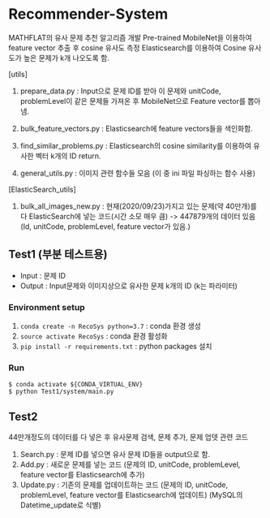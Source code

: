 # Recommender-System

MATHFLAT의 유사 문제 추천 알고리즘 개발
Pre-trained MobileNet을 이용하여 feature vector 추출 후 cosine 유사도 측정
Elasticsearch를 이용하여 Cosine 유사도가 높은 문제가 k개 나오도록 함.

  [utils]
  1. prepare_data.py : Input으로 문제 ID를 받아 이 문제와 unitCode, problemLevel이 같은 문제들 가져온 후 MobileNet으로 Feature vector를 뽑아냄. 

  2. bulk_feature_vectors.py : Elasticsearch에 feature vectors들을 색인화함. 

  3. find_similar_problems.py : Elasticsearch의 cosine similarity를 이용하여 유사한 벡터 k개의 ID return.
  
  4. general_utils.py : 이미지 관련 함수들 모음 (이 중 ini 파일 파싱하는 함수 사용)
  
  [ElasticSearch_utils]
  
  1. bulk_all_images_new.py : 현재(2020/09/23)가지고 있는 문제(약 40만개)를 다 ElasticSearch에 넣는 코드(시간 소모 매우 큼) -> 447879개의 데이터 있음
  (Id, unitCode, problemLevel, feature vector가 있음.)

## Test1 (부분 테스트용)
  - Input : 문제 ID
  - Output : Input문제와 이미지상으로 유사한 문제 k개의 ID (k는 파라미터)


  ### Environment setup

  1. `conda create -n RecoSys python=3.7` : conda 환경 생성
  2. `source activate RecoSys` : conda 환경 활성화
  3. `pip install -r requirements.txt` : python packages 설치

  ### Run

  ```
  $ conda activate ${CONDA_VIRTUAL_ENV}
  $ python Test1/system/main.py
  ```
  
## Test2

44만개정도의 데이터를 다 넣은 후 유사문제 검색, 문제 추가, 문제 업뎃 관련 코드

  1. Search.py : 문제 ID를 넣으면 유사 문제 ID들을 output으로 함.
  2. Add.py : 새로운 문제를 넣는 코드 (문제의 ID, unitCode, problemLevel, feature vector를 Elasticsearch에 추가)
  3. Update.py : 기존의 문제를 업데이트하는 코드 (문제의 ID, unitCode, problemLevel, feature vector를 Elasticsearch에 업데이트)
  (MySQL의 Datetime_update로 식별)